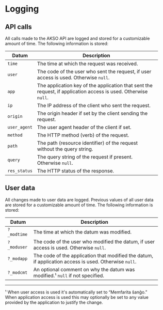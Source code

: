 # Logging
## API calls
All calls made to the AKSO API are logged and stored for a customizable amount of time. The following information is stored:

| Datum        | Description                                                                                                   |
| ------------ | ------------------------------------------------------------------------------------------------------------- |
| `time`       | The time at which the request was received.                                                                   |
| `user`       | The code of the user who sent the request, if user access is used. Otherwise `null`.                          |
| `app`        | The application key of the application that sent the request, if application access is used. Otherwise `null`. |
| `ip`         | The IP address of the client who sent the request.                                                            |
| `origin`     | The origin header if set by the client sending the request.                                                   |
| `user_agent` | The user agent header of the client if set.                                                                   |
| `method`     | The HTTP method (verb) of the request.                                                                        |
| `path`       | The path (resource identifier) of the request without the query string.                                       |
| `query`      | The query string of the request if present. Otherwise `null`.                                                 |
| `res_status` | The HTTP status of the response.                                                                              |

## User data
All changes made to user data are logged. Previous values of all user data are stored for a customizable amount of time. The following information is stored:

| Datum       | Description                                                                                           |
| ----------- | ----------------------------------------------------------------------------------------------------- |
| `?_modtime` | The time at which the datum was modified.                                                             |
| `?_moduser` | The code of the user who modified the datum, if user access is used. Otherwise `null`.                |
| `?_modapp`  | The code of the application that modified the datum, if application access is used. Otherwise `null`. |
| `?_modcmt`  | An optional comment on why the datum was modified.¹ `null` if not specified.                          |

---
¹ When user access is used it's automatically set to “Memfarita ŝanĝo.” When application access is used this may optionally be set to any value provided by the application to justify the change.
